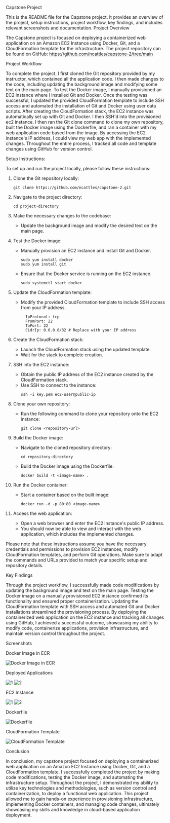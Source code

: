 Capstone Project

This is the README file for the Capstone project. It provides an overview of the project, setup instructions, project workflow, key findings, and includes relevant screenshots and documentation.
Project Overview

The Capstone project is focused on deploying a containerized web application on an Amazon EC2 Instance using Docker, Git, and a CloudFormation template for the infrastructure. The project repository can be found on GitHub: https://github.com/ncattles/capstone-2/tree/main

Project Workflow

To complete the project, I first cloned the Git repository provided by my instructor, which contained all the application code. I then made changes to the code, including updating the background image and modifying some text on the main page. To test the Docker image, I manually provisioned an EC2 instance where I installed Git and Docker. Once the testing was successful, I updated the provided CloudFormation template to include SSH access and automated the installation of Git and Docker using user data scripts. After creating the CloudFormation stack, the EC2 instance was automatically set up with Git and Docker. I then SSH'd into the provisioned ec2 instance. I then ran the Git clone command to clone my own repository, built the Docker image using the Dockerfile, and ran a container with my web application code based from the image. By accessing the EC2 instance's IP address, I could view my web app with the implemented changes. Throughout the entire process, I tracked all code and template changes using GitHub for version control.


Setup Instructions:

To set up and run the project locally, please follow these instructions:

1. Clone the Git repository locally:
   ```
   git clone https://github.com/ncattles/capstone-2.git
   ```

2. Navigate to the project directory:
   ```
   cd project-directory
   ```

3. Make the necessary changes to the codebase:
   - Update the background image and modify the desired text on the main page.

4. Test the Docker image:
   - Manually provision an EC2 instance and install Git and Docker.
        ```
        sudo yum install docker
        sudo yum install git
        ```
   - Ensure that the Docker service is running on the EC2 instance.
        ```
        sudo systemctl start docker
        ```
5. Update the CloudFormation template:
   - Modify the provided CloudFormation template to include SSH access from your IP address.
        ```
        - IpProtocol: tcp
          FromPort: 22
          ToPort: 22
          CidrIp: 0.0.0.0/32 # Replace with your IP address
        ```

6. Create the CloudFormation stack:
   - Launch the CloudFormation stack using the updated template.
   - Wait for the stack to complete creation.

7. SSH into the EC2 instance:
   - Obtain the public IP address of the EC2 instance created by the CloudFormation stack.
   - Use SSH to connect to the instance:
     ```
     ssh -i key.pem ec2-user@public-ip
     ```

8. Clone your own repository:
   - Run the following command to clone your repository onto the EC2 instance:
     ```
     git clone <repository-url>
     ```

9. Build the Docker image:
   - Navigate to the cloned repository directory:
     ```
     cd repository-directory
     ```
   - Build the Docker image using the Dockerfile:
     ```
     docker build -t <image-name> .
     ```

10. Run the Docker container:
    - Start a container based on the built image:
      ```
      docker run -d -p 80:80 <image-name>
      ```

11. Access the web application:
    - Open a web browser and enter the EC2 instance's public IP address.
    - You should now be able to view and interact with the web application, which includes the implemented changes.

Please note that these instructions assume you have the necessary credentials and permissions to provision EC2 instances, modify CloudFormation templates, and perform Git operations. Make sure to adapt the commands and URLs provided to match your specific setup and repository details.

Key Findings

Through the project workflow, I successfully made code modifications by updating the background image and text on the main page. Testing the Docker image on a manually provisioned EC2 instance confirmed its functionality and ensured proper containerization. Updating the CloudFormation template with SSH access and automated Git and Docker installations streamlined the provisioning process. By deploying the containerized web application on the EC2 instance and tracking all changes using GitHub, I achieved a successful outcome, showcasing my ability to modify code, containerize applications, provision infrastructure, and maintain version control throughout the project.

Screenshots

Docker Image in ECR

![Docker Image in ECR](./images/ecr.png)

Deployed Applications

![1](./images/website1.png)
![2](./images/website2.png)

EC2 Instance

![1](./images/instance1.png)
![2](./images/instance2.png)

Dockerfile

![Dockerfile](./images/dockerfile.png)

CloudFormation Template

![CloudFormation Template](./images/cloudformation.png)

Conclusion

In conclusion, my capstone project focused on deploying a containerized web application on an Amazon EC2 Instance using Docker, Git, and a CloudFormation template. I successfully completed the project by making code modifications, testing the Docker image, and automating the infrastructure setup. Throughout the project, I demonstrated my ability to utilize key technologies and methodologies, such as version control and containerization, to deploy a functional web application. This project allowed me to gain hands-on experience in provisioning infrastructure, implementing Docker containers, and managing code changes, ultimately showcasing my skills and knowledge in cloud-based application deployment.